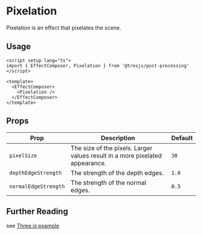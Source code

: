 # Pixelation

<DocsDemo>
  <PixelationThreeDemo />
</DocsDemo>

Pixelation is an effect that pixelates the scene.

## Usage

```vue
<script setup lang="ts">
import { EffectComposer, Pixelation } from '@tresjs/post-processing'
</script>

<template>
  <EffectComposer>
    <Pixelation />
  </EffectComposer>
</template>
```

## Props

| Prop                | Description                                                                 | Default |
|---------------------|-----------------------------------------------------------------------------|---------|
| `pixelSize`         | The size of the pixels. Larger values result in a more pixelated appearance. | `30`    |
| `depthEdgeStrength` | The strength of the depth edges.                                             | `1.0`   |
| `normalEdgeStrength`| The strength of the normal edges.                                            | `0.5`   |

## Further Reading

see [Three.js example](https://threejs.org/examples/?q=pixe#webgl_postprocessing_pixel)
